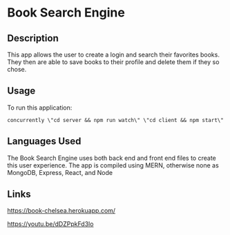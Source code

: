 # Book Search Engine

## Description
This app allows the user to create a login and search their favorites books. They then are able to save books to their profile and delete them if they so chose.

## Usage 
To run this application:

    concurrently \"cd server && npm run watch\" \"cd client && npm start\"

## Languages Used
The Book Search Engine uses both back end and front end files to create this user experience. The app is compiled using MERN, otherwise none as MongoDB, Express, React, and Node

## Links
https://book-chelsea.herokuapp.com/

https://youtu.be/dDZPpkFd3lo



